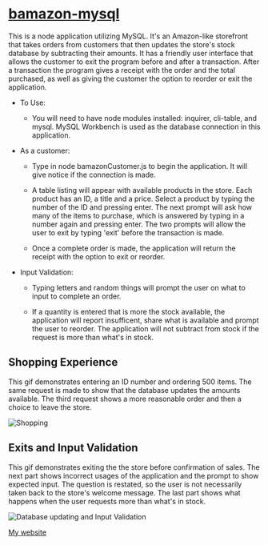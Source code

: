 # [bamazon-mysql](https://alejosjen.github.io/bamazon-mysql/)

This is a node application utilizing MySQL. It's an Amazon-like storefront that takes orders from customers that then updates the store's stock database by subtracting their amounts. It has a friendly user interface that allows the customer to exit the program before and after a transaction. After a transaction the program gives a receipt with the order and the total purchased, as well as giving the customer the option to reorder or exit the application.

* To Use:
  - You will need to have node modules installed: inquirer, cli-table, and mysql. MySQL Workbench is used as the database connection in this application.

* As a customer:
  - Type in node bamazonCustomer.js to begin the application. It will give notice if the connection is made.

  - A table listing will appear with available products in the store. Each product has an ID, a title and a price. Select a product by typing the number of the ID and pressing enter. The next prompt will ask how many of the items to purchase, which is answered by typing in a number again and pressing enter. The two prompts will allow the user to exit by typing 'exit' before the transaction is made.

  - Once a complete order is made, the application will return the receipt with the option to exit or reorder.

* Input Validation:
  - Typing letters and random things will prompt the user on what to input to complete an order.

  - If a quantity is entered that is more the stock available, the application will report insufficent, share what is available and prompt the user to reorder. The application will not subtract from stock if the request is more than what's in stock.

## Shopping Experience
This gif demonstrates entering an ID number and ordering 500 items. The same request is made to show that the database updates the amounts available. The third request shows a more reasonable order and then a choice to leave the store.

![Shopping](https://thumbs.gfycat.com/NeatSomeGeese-size_restricted.gif)

## Exits and Input Validation
This gif demonstrates exiting the the store before confirmation of sales. The next part shows incorrect usages of the application and the prompt to show expected input. The question is restated, so the user is not necessarily taken back to the store's welcome message. The last part shows what happens when the user requests more than what's in stock.

![Database updating and Input Validation](https://thumbs.gfycat.com/EvilWhiteFallowdeer-size_restricted.gif)

[My website](https://www.jenalejos.com/)
